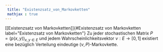 ```yaml
---
 title: "Existenzsatz_von_Markovketten"
 mathjax : true
---
```

[\[Existenzsatz von Markovketten\]]{#Existenzsatz von Markovketten
label="Existenzsatz von Markovketten"} Zu jeder stochastischen Matrix
$P = (p(x,y))_{x,y \in E}$ und jedem Wahrscheinlichkeitsvektor
$\nu : E \to [0,1]$ existiert eine bezüglich Verteilung eindeutige
$(\nu,P)$-Markovkette.
